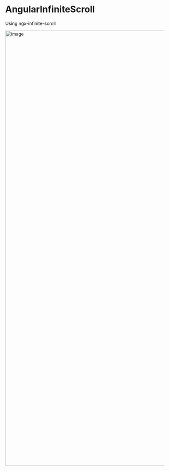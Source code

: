 # AngularInfiniteScroll

Using ngx-infinite-scroll

<img width="1371" alt="image" src="https://github.com/shubhamns/angular-infinite-scroll/assets/45252921/16d3fca9-20a9-429b-9572-1307766366c5">
